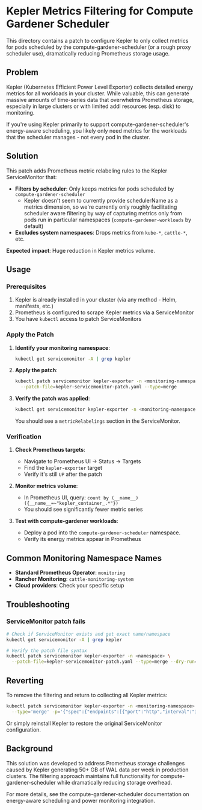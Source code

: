 # Kepler Metrics Filtering for Compute Gardener Scheduler

This directory contains a patch to configure Kepler to only collect metrics for pods scheduled by the compute-gardener-scheduler (or a rough proxy scheduler use), dramatically reducing Prometheus storage usage.

## Problem

Kepler (Kubernetes Efficient Power Level Exporter) collects detailed energy metrics for all workloads in your cluster. While valuable, this can generate massive amounts of time-series data that overwhelms Prometheus storage, especially in large clusters or with limited addl resources (esp. disk) to monitoring.

If you're using Kepler primarily to support compute-gardener-scheduler's energy-aware scheduling, you likely only need metrics for the workloads that the scheduler manages - not every pod in the cluster.

## Solution

This patch adds Prometheus metric relabeling rules to the Kepler ServiceMonitor that:

- **Filters by scheduler**: Only keeps metrics for pods scheduled by `compute-gardener-scheduler`
  - Kepler doesn't seem to currently provide schedulerName as a metrics dimension, so we're currently only roughly facilitating scheduler aware filtering by way of capturing metrics only from pods run in particular namespaces (`compute-gardener-workloads` by default)
- **Excludes system namespaces**: Drops metrics from `kube-*`, `cattle-*`, etc.

**Expected impact**: Huge reduction in Kepler metrics volume.

## Usage

### Prerequisites

1. Kepler is already installed in your cluster (via any method - Helm, manifests, etc.)
2. Prometheus is configured to scrape Kepler metrics via a ServiceMonitor
3. You have `kubectl` access to patch ServiceMonitors

### Apply the Patch

1. **Identify your monitoring namespace**:
   ```bash
   kubectl get servicemonitor -A | grep kepler
   ```

2. **Apply the patch**:
   ```bash
   kubectl patch servicemonitor kepler-exporter -n <monitoring-namespace> \
     --patch-file=kepler-servicemonitor-patch.yaml --type=merge
   ```

3. **Verify the patch was applied**:
   ```bash
   kubectl get servicemonitor kepler-exporter -n <monitoring-namespace> -o yaml
   ```
   
   You should see a `metricRelabelings` section in the ServiceMonitor.

### Verification

1. **Check Prometheus targets**:
   - Navigate to Prometheus UI → Status → Targets
   - Find the `kepler-exporter` target
   - Verify it's still `UP` after the patch

2. **Monitor metrics volume**:
   - In Prometheus UI, query: `count by (__name__)({__name__=~"kepler_container_.*"})`
   - You should see significantly fewer metric series

3. **Test with compute-gardener workloads**:
   - Deploy a pod into the `compute-gardener-scheduler` namespace.
   - Verify its energy metrics appear in Prometheus

## Common Monitoring Namespace Names

- **Standard Prometheus Operator**: `monitoring`
- **Rancher Monitoring**: `cattle-monitoring-system`
- **Cloud providers**: Check your specific setup

## Troubleshooting

### ServiceMonitor patch fails
```bash
# Check if ServiceMonitor exists and get exact name/namespace
kubectl get servicemonitor -A | grep kepler

# Verify the patch file syntax
kubectl patch servicemonitor kepler-exporter -n <namespace> \
  --patch-file=kepler-servicemonitor-patch.yaml --type=merge --dry-run=server
```

## Reverting

To remove the filtering and return to collecting all Kepler metrics:

```bash
kubectl patch servicemonitor kepler-exporter -n <monitoring-namespace> \
  --type='merge' -p='{"spec":{"endpoints":[{"port":"http","interval":"30s","scheme":"http","relabelings":[{"action":"replace","regex":"(.*)","replacement":"$1","sourceLabels":["__meta_kubernetes_pod_node_name"],"targetLabel":"instance"}]}]}}'
```

Or simply reinstall Kepler to restore the original ServiceMonitor configuration.

## Background

This solution was developed to address Prometheus storage challenges caused by Kepler generating 50+ GB of WAL data per week in production clusters. The filtering approach maintains full functionality for compute-gardener-scheduler while dramatically reducing storage overhead.

For more details, see the compute-gardener-scheduler documentation on energy-aware scheduling and power monitoring integration.